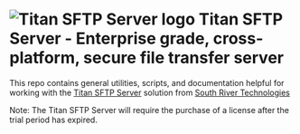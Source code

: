 # <img src="https://srtcdnstorage.blob.core.windows.net/software/nextgen/titansftp/titansftp48.png" alt="Titan SFTP Server logo"> Titan SFTP Server - Enterprise grade, cross-platform, secure file transfer server</img>

This repo contains general utilities, scripts, and documentation helpful for working with the [Titan SFTP Server](https://www.titanftp.com) solution from [South River Technologies](https://www.southrivertech.com)

Note: The Titan SFTP Server will require the purchase of a license after the trial period has expired.
